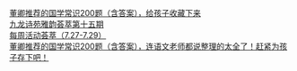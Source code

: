   
[董卿推荐的国学常识200题（含答案），给孩子收藏下来](http://www.dianyue.me/archives/962/hc333uj2uq9cl9sr/)  
[九龙诗苑雅韵荟萃第十五期](http://www.dianyue.me/archives/436/um779rq6qwobnycw/)  
[每周活动荟萃（7.27-7.29）](http://www.dianyue.me/archives/469/bsxq6wjyh41zky5w/)  
[董卿推荐的国学常识200题（含答案），连语文老师都说整理的太全了！赶紧为孩子存下吧！](http://www.dianyue.me/archives/743/sf20eqj5rbayyc52/)